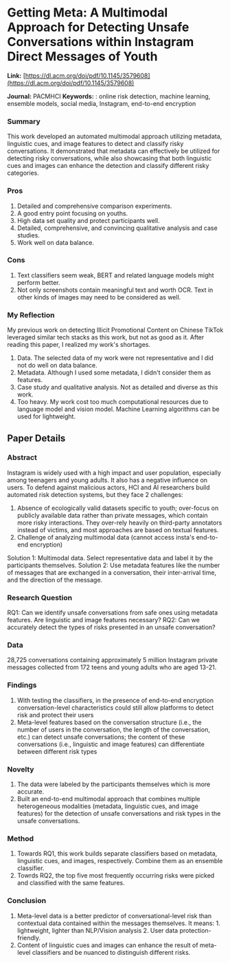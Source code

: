 # Getting Meta: A Multimodal Approach for Detecting Unsafe Conversations within Instagram Direct Messages of Youth 


**Link:** [https://dl.acm.org/doi/pdf/10.1145/3579608](https://dl.acm.org/doi/pdf/10.1145/3579608)


**Journal:** PACMHCI
**Keywords:** : online risk detection, machine learning, ensemble models, social media, Instagram, end-to-end encryption


### Summary

This work developed an automated multimodal approach utilizing metadata, linguistic cues, and image features to detect and classify risky conversations. It demonstrated that metadata can effectively be utilized for detecting risky conversations, while also showcasing that both linguistic cues and images can enhance the detection and classify different risky categories.


### Pros
1. Detailed and comprehensive comparison experiments.
2. A good entry point focusing on youths.
3. High data set quality and protect participants well.
4. Detailed, comprehensive, and convincing qualitative analysis and case studies.
5. Work well on data balance.

### Cons
1. Text classifiers seem weak, BERT and related language models might perform better.
2. Not only screenshots contain meaningful text and worth OCR. Text in other kinds of images may need to be considered as well.

### My Reflection
My previous work on detecting Illicit Promotional Content on Chinese TikTok leveraged similar tech stacks as this work, but not as good as it. After reading this paper, I realized my work's shortages.
1. Data. The selected data of my work were not representative and I did not do well on data balance.
2. Metadata. Although I used some metadata, I didn't consider them as features.
3. Case study and qualitative analysis. Not as detailed and diverse as this work.
4. Too heavy. My work cost too much computational resources due to language model and vision model. Machine Learning algorithms can be used for lightweight.

## Paper Details
### Abstract
Instagram is widely used with a high impact and user population, especially among teenagers and young adults. It also has a negative influence on users. To defend against malicious actors, HCI and AI researchers build automated risk detection systems, but they face 2 challenges: 

1. Absence of ecologically valid datasets specific to youth; over-focus on publicly available data rather than private messages, which contain more risky interactions. They over-rely heavily on third-party annotators instead of victims, and most approaches are based on textual features.
2. Challenge of analyzing multimodal data (cannot access insta's end-to-end encryption)

Solution 1: Multimodal data. Select representative data and label it by the participants themselves.
Solution 2: Use metadata features like the number of messages that are exchanged in a conversation, their inter-arrival time, and the direction of the message.

### Research Question
RQ1: Can we identify unsafe conversations from safe ones using metadata features. Are linguistic and image features necessary?
RQ2: Can we accurately detect the types of risks presented in an unsafe conversation?



### Data
28,725 conversations containing approximately 5 million Instagram private messages collected from 172 teens and young adults who are aged 13-21.

### Findings
1. With testing the classifiers,  in the presence of end-to-end encryption conversation-level characteristics could still allow platforms to detect risk and protect their users
2. Meta-level features based on the conversation structure (i.e., the number of users in the conversation, the length of the conversation, etc.) can detect unsafe conversations; the content of these conversations (i.e., linguistic and image features) can differentiate between different risk types


### Novelty
1. The data were labeled by the participants themselves which is more accurate.
2. Built an end-to-end multimodal approach that combines multiple heterogeneous modalities (metadata, linguistic cues, and image features) for the detection of unsafe conversations and risk types in the unsafe conversations.


### Method
1. Towards RQ1, this work builds separate classifiers based on metadata, linguistic cues, and images, respectively. Combine them as an ensemble classifier.
2. Towrds RQ2, the top five most frequently occurring risks were picked and classified with the same features.


### Conclusion
1. Meta-level data is a better predictor of conversational-level risk than contextual data contained within the messages themselves. It means: 1. lightweight, lighter than NLP/Vision analysis 2. User data protection-friendly.
2. Content of linguistic cues and images can enhance the result of meta-level classifiers and be nuanced to distinguish different risks.